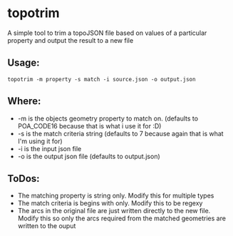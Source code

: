 # topotrim

A simple tool to trim a topoJSON file based on values of a particular property and output the result to a new file

## Usage:
```
topotrim -m property -s match -i source.json -o output.json
```
## Where:
- -m is the objects geometry property to match on. (defaults to POA_CODE16 because that is what i use it for :D)
- -s is the match criteria string (defaults to 7 because again that is what I'm using it for)
- -i is the input json file
- -o is the output json file (defaults to output.json)


## ToDos:
- The matching property is string only. Modify this for multiple types
- The match criteria is begins with only. Modify this to be regexy
- The arcs in the original file are just written directly to the new file. Modify this so only the arcs required from the matched geometries are written to the ouput
